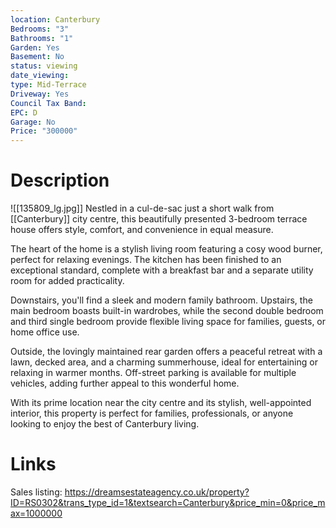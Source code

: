 ```yaml
---
location: Canterbury
Bedrooms: "3"
Bathrooms: "1"
Garden: Yes
Basement: No
status: viewing
date_viewing:
type: Mid-Terrace
Driveway: Yes
Council Tax Band:
EPC: D
Garage: No
Price: "300000"
---
```

# Description
![[135809_lg.jpg]]
Nestled in a cul-de-sac just a short walk from [[Canterbury]] city centre, this beautifully presented 3-bedroom terrace house offers style, comfort, and convenience in equal measure.  
  
The heart of the home is a stylish living room featuring a cosy wood burner, perfect for relaxing evenings. The kitchen has been finished to an exceptional standard, complete with a breakfast bar and a separate utility room for added practicality.  
  
Downstairs, you'll find a sleek and modern family bathroom. Upstairs, the main bedroom boasts built-in wardrobes, while the second double bedroom and third single bedroom provide flexible living space for families, guests, or home office use.  
  
Outside, the lovingly maintained rear garden offers a peaceful retreat with a lawn, decked area, and a charming summerhouse, ideal for entertaining or relaxing in warmer months. Off-street parking is available for multiple vehicles, adding further appeal to this wonderful home.  
  
With its prime location near the city centre and its stylish, well-appointed interior, this property is perfect for families, professionals, or anyone looking to enjoy the best of Canterbury living.

# Links
Sales listing: https://dreamsestateagency.co.uk/property?ID=RS0302&trans_type_id=1&textsearch=Canterbury&price_min=0&price_max=1000000